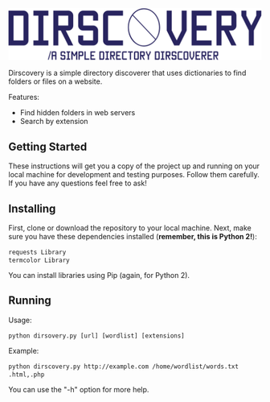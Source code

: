 ![Dirscovery](docs/dir-icon.png)

Dirscovery is a simple directory discoverer that uses dictionaries to find folders or files on a website.

Features:
* Find hidden folders in web servers
* Search by extension

## Getting Started

These instructions will get you a copy of the project up and running on your local machine for development and testing purposes. Follow them carefully. If you have any questions feel free to ask!

## Installing
First, clone or download the repository to your local machine.
Next, make sure you have these dependencies installed (**remember, this is Python 2!**):

```
requests Library
termcolor Library
```
You can install libraries using Pip (again, for Python 2).

## Running
Usage:
```
python dirsovery.py [url] [wordlist] [extensions]
```
Example:
```
python dirscovery.py http://example.com /home/wordlist/words.txt .html,.php
```
You can use the "-h" option for more help.
